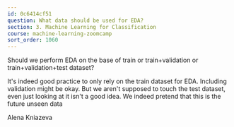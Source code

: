 ```yaml
---
id: 0c6414cf51
question: What data should be used for EDA?
section: 3. Machine Learning for Classification
course: machine-learning-zoomcamp
sort_order: 1060
---
```


Should we perform EDA on the base of train or train+validation or train+validation+test dataset?

It's indeed good practice to only rely on the train dataset for EDA. Including validation might be okay. But we aren't supposed to touch the test dataset, even just looking at it isn't a good idea. We indeed pretend that this is the future unseen data

Alena Kniazeva

